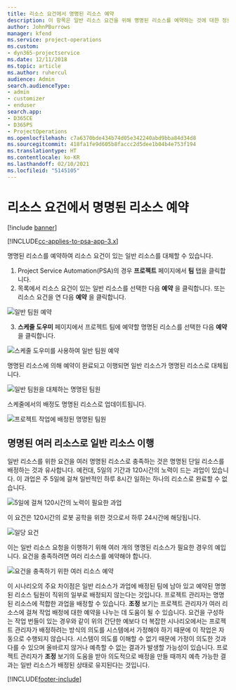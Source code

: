 ```yaml
---
title: 리소스 요건에서 명명된 리소스 예약
description: 이 항목은 일반 리소스 요건을 위해 명명된 리소스를 예약하는 것에 대한 정보를 제공합니다.
author: JohnPBurrows
manager: kfend
ms.service: project-operations
ms.custom:
- dyn365-projectservice
ms.date: 12/11/2018
ms.topic: article
ms.author: ruhercul
audience: Admin
search.audienceType:
- admin
- customizer
- enduser
search.app:
- D365CE
- D365PS
- ProjectOperations
ms.openlocfilehash: c7a6370bde434b74d05e342240abd9bba84d34d8
ms.sourcegitcommit: 418fa1fe9d605b8faccc2d5dee1b04b4e753f194
ms.translationtype: HT
ms.contentlocale: ko-KR
ms.lasthandoff: 02/10/2021
ms.locfileid: "5145105"
---
```

# <a name="book-named-resources-from-resource-requirements"></a>리소스 요건에서 명명된 리소스 예약

[!include [banner](../includes/psa-now-project-operations.md)]

[!INCLUDE[cc-applies-to-psa-app-3.x](../includes/cc-applies-to-psa-app-3x.md)]

명명된 리소스를 예약하여 리소스 요건이 있는 일반 리소스를 대체할 수 있습니다.

1. Project Service Automation(PSA)의 경우 **프로젝트** 페이지에서 **팀** 탭을 클릭합니다.
2. 목록에서 리소스 요건이 있는 일반 리소스를 선택한 다음 **예약** 을 클릭합니다. 또는 리소스 요건을 연 다음 **예약** 을 클릭합니다.


![일반 팀원 예약](media/RM-how-to-14.png)


3. **스케줄 도우미** 페이지에서 프로젝트 팀에 예약할 명명된 리소스를 선택한 다음 **예약** 을 클릭합니다.

![스케줄 도우미를 사용하여 일반 팀원 예약](media/RM-how-to-15.png)

명명된 리소스에 의해 예약이 완료되고 이행되면 일반 리소스가 명명된 리소스로 대체됩니다.

![일반 팀원을 대체하는 명명된 팀원](media/RM-how-to-16.png)

스케줄에서의 배정도 명명된 리소스로 업데이트됩니다.

![프로젝트 작업에 배정된 명명된 팀원](media/RM-how-to-17.png)

## <a name="fulfill-a-generic-resource-with-multiple-named-resources"></a>명명된 여러 리소스로 일반 리소스 이행
일반 리소스를 위한 요건을 여러 명명된 리소스로 충족하는 것은 명명된 단일 리소스를 배정하는 것과 유사합니다. 예컨대, 5일의 기간과 120시간의 노력이 드는 과업이 있습니다. 이 과업은 주 5일에 걸쳐 일반적인 하루 8시간 일하는 하나의 리소스로 완료할 수 없습니다. 

![5일에 걸쳐 120시간의 노력이 필요한 과업](media/RM-how-to-21.png)

이 요건은 120시간의 로봇 공학을 위한 것으로서 하루 24시간에 해당됩니다.

![일당 요건](media/RM-how-to-22.png)

이는 일반 리소스 요청을 이행하기 위해 여러 개의 명명된 리소스가 필요한 경우의 예입니다. 요건을 충족하려면 여러 리소스를 예약해야 합니다.

![요건을 충족하기 위한 여러 리소스 예약](media/RM-how-to-23.png)

이 시나리오의 주요 차이점은 일반 리소스가 과업에 배정된 팀에 남아 있고 예약된 명명된 리소스 팀원이 직위의 일부로 배정되지 않는다는 것입니다. 프로젝트 관리자는 명명된 리소스에 적합한 과업을 배정할 수 있습니다. **조정** 보기는 프로젝트 관리자가 여러 리소스에 걸쳐 작업 배정에 대한 예약을 나누는 데 도움이 될 수 있습니다. 요건을 구성하는 작업 번들이 있는 경우와 같이 위의 간단한 예보다 더 복잡한 시나리오에서는 프로젝트 관리자가 배정하려는 방식의 의도를 시스템에서 가정해야 하기 때문에 이 작업은 자동으로 수행되지 않습니다. 시스템이 의도를 이해할 수 없기 때문에 가정이 의도한 것과 다를 수 있으며 올바르지 않거나 예측할 수 없는 결과가 발생할 가능성이 있습니다. 프로젝트 관리자가 **조정** 보기의 도움을 받아 의도적으로 배정을 만들 때까지 예측 가능한 결과는 일반 리소스가 배정된 상태로 유지된다는 것입니다.




[!INCLUDE[footer-include](../includes/footer-banner.md)]